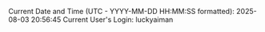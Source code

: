 Current Date and Time (UTC - YYYY-MM-DD HH:MM:SS formatted): 2025-08-03 20:56:45
Current User's Login: luckyaiman
